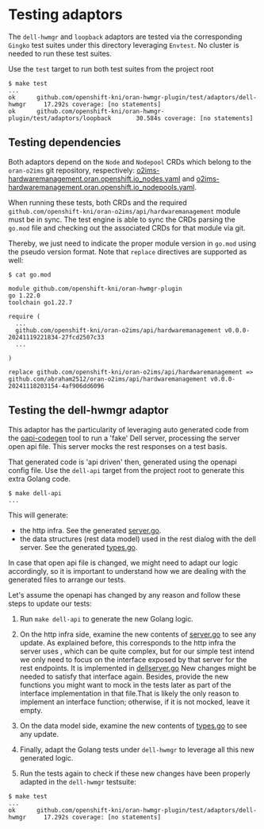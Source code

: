 # Testing adaptors

The `dell-hwmgr` and `loopback` adaptors are tested via the corresponding `Gingko` test suites under this directory leveraging `Envtest`. No cluster is needed to run these test suites.

Use the `test` target to run both test suites from the project root

```console
$ make test
...
ok      github.com/openshift-kni/oran-hwmgr-plugin/test/adaptors/dell-hwmgr     17.292s coverage: [no statements]                                                                                                                                              
ok      github.com/openshift-kni/oran-hwmgr-plugin/test/adaptors/loopback       30.584s coverage: [no statements]
```

## Testing dependencies

Both adaptors depend on the `Node` and `Nodepool` CRDs which belong to the `oran-o2ims` git repository, respectively: [o2ims-hardwaremanagement.oran.openshift.io_nodes.yaml](https://github.com/openshift-kni/oran-o2ims/blob/main/bundle/manifests/o2ims-hardwaremanagement.oran.openshift.io_nodes.yaml) and [o2ims-hardwaremanagement.oran.openshift.io_nodepools.yaml](https://github.com/openshift-kni/oran-o2ims/blob/main/bundle/manifests/o2ims-hardwaremanagement.oran.openshift.io_nodepools.yaml).

When running these tests, both CRDs and the required `github.com/openshift-kni/oran-o2ims/api/hardwaremanagement` module must be in sync. The test engine is able to sync the CRDs parsing the `go.mod` file and checking out the associated CRDs for that module via git.

Thereby, we just need to indicate the proper module version in `go.mod` using the pseudo version format. Note that `replace` directives are supported as well:

```console
$ cat go.mod

module github.com/openshift-kni/oran-hwmgr-plugin
go 1.22.0
toolchain go1.22.7

require (
  ...
  github.com/openshift-kni/oran-o2ims/api/hardwaremanagement v0.0.0-20241119221834-27fcd2507c33  
  ...

)

replace github.com/openshift-kni/oran-o2ims/api/hardwaremanagement => github.com/abraham2512/oran-o2ims/api/hardwaremanagement v0.0.0-20241118203154-4af906dd6096
```

## Testing the dell-hwmgr adaptor

This adaptor has the particularity of leveraging auto generated code from the [oapi-codegen](https://github.com/oapi-codegen/oapi-codegen?tab=readme-ov-file#generating-api-models) tool to run a 'fake' Dell server, processing the server open api file. This server mocks the rest responses on a test basis.

That generated code is 'api driven' then, generated using the openapi config file. Use the `dell-api` target from the project root to generate this extra Golang code.

```console
$ make dell-api
...
```

This will generate:

- the http infra. See the generated [server.go](test/adaptors/dell-hwmgr/dell-server/generated/server.go).
- the data structures (rest data model) used in the rest dialog with the dell server. See the generated [types.go](https://github.com/openshift-kni/oran-hwmgr-plugin/tree/main/adaptors/dell-hwmgr/generated).

In case that open api file is changed, we might need to adapt our logic accordingly, so it is important to understand how we are dealing with the generated files to arrange our tests.

Let's assume the openapi has changed by any reason and follow these steps to update our tests:

1. Run `make dell-api` to generate the new Golang logic.

2. On the http infra side, examine the new contents of [server.go](test/adaptors/dell-hwmgr/dell-server/generated/server.go) to see any update. As explained before, this corresponds to the http infra the server uses , which can be quite complex,  but for our simple test intend we only need to focus on the interface exposed by that server for the rest endpoints. It is implemented in [dellserver.go](test/adaptors/dell-hwmgr/dell-server/dellserver.go)
New changes might be needed to satisfy that interface again. Besides, provide the new functions you might want to mock in the tests later as part of the interface implementation in that file.That is likely the  only reason to  implement an interface function; otherwise, if it is not mocked, leave it empty.

3. On the data model side, examine the new contents of [types.go](https://github.com/openshift-kni/oran-hwmgr-plugin/tree/main/adaptors/dell-hwmgr/generated) to see any update.

4. Finally, adapt the Golang tests under `dell-hwmgr` to leverage all this new generated logic.

5. Run the tests again to check if these new changes have been properly adapted in the `dell-hwmgr` testsuite:

```console
$ make test
...  
ok      github.com/openshift-kni/oran-hwmgr-plugin/test/adaptors/dell-hwmgr     17.292s coverage: [no statements]
```
